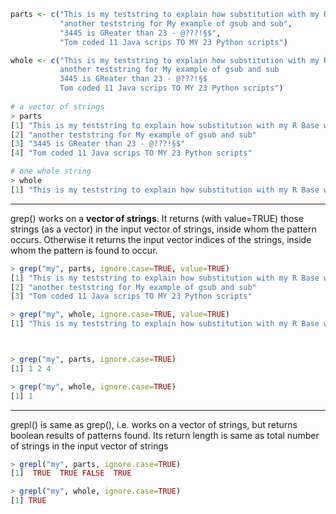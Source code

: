 ```R
parts <- c("This is my teststring to explain how substitution with my R Base works",
           "another teststring for My example of gsub and sub",
           "3445 is GReater than 23 - @???!§$",
           "Tom coded 11 Java scrips TO MY 23 Python scripts")

whole <- c("This is my teststring to explain how substitution with my R Base works
           another teststring for My example of gsub and sub
           3445 is GReater than 23 - @???!§$
           Tom coded 11 Java scrips TO MY 23 Python scripts")
           
# a vector of strings
> parts
[1] "This is my teststring to explain how substitution with my R Base works"
[2] "another teststring for My example of gsub and sub"                     
[3] "3445 is GReater than 23 - @???!§$"                                     
[4] "Tom coded 11 Java scrips TO MY 23 Python scripts"                      

# one whole string
> whole
[1] "This is my teststring to explain how substitution with my R Base works\n           another teststring for My example of gsub and sub\n           3445 is GReater than 23 - @???!§$\n           Tom coded 11 Java scrips TO MY 23 Python scripts"
```

<hr>

grep() works on a **vector of strings**. It returns (with value=TRUE) those strings (as a vector) in the input vector of strings, inside whom the pattern occurs. Otherwise it returns the input vector indices of the strings, inside whom the pattern is found to occur.

```R
> grep("my", parts, ignore.case=TRUE, value=TRUE)
[1] "This is my teststring to explain how substitution with my R Base works"
[2] "another teststring for My example of gsub and sub"                     
[3] "Tom coded 11 Java scrips TO MY 23 Python scripts"                      

> grep("my", whole, ignore.case=TRUE, value=TRUE)
[1] "This is my teststring to explain how substitution with my R Base works\n           another teststring for My example of gsub and sub\n           3445 is GReater than 23 - @???!§$\n           Tom coded 11 Java scrips TO MY 23 Python scripts"



> grep("my", parts, ignore.case=TRUE)
[1] 1 2 4

> grep("my", whole, ignore.case=TRUE)
[1] 1
```

<hr>

grepl() is same as grep(), i.e. works on a vector of strings, but returns boolean results of patterns found.
Its return length is same as total number of strings in the input vector of strings

```R
> grepl("my", parts, ignore.case=TRUE)
[1]  TRUE  TRUE FALSE  TRUE

> grepl("my", whole, ignore.case=TRUE)
[1] TRUE
```

